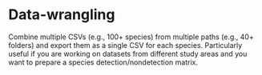# Data-wrangling
Combine multiple CSVs (e.g., 100+ species) from multiple paths (e.g., 40+ folders) and export them as a single CSV for each species. Particularly useful if you are working on datasets from different study areas and you want to prepare a species detection/nondetection matrix.  

